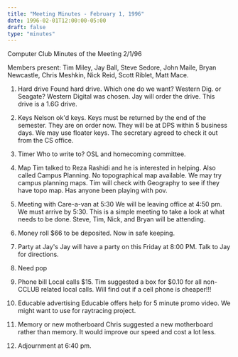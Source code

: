 ```yaml
---
title: "Meeting Minutes - February 1, 1996"
date: 1996-02-01T12:00:00-05:00
draft: false
type: "minutes"
---
```


Computer Club Minutes of the Meeting 2/1/96 </p><p>
Members present: Tim Miley, Jay Ball, Steve Sedore, John Maile, Bryan Newcastle, Chris Meshkin, Nick Reid, Scott Riblet, Matt Mace. </p><p>
1) Hard drive    Found hard drive.  Which one do we want?  Western Dig. or Seagate?  Western Digital was chosen.  Jay will order the drive.  This drive is a 1.6G drive. </p><p>
2) Keys    Nelson ok'd keys.  Keys must be returned by the end of the semester.  They are on order now.  They will be at DPS within 5 business days.  We may use floater keys.  The secretary agreed to check it out from the CS office. </p><p>
3) Timer    Who to write to?  OSL and homecoming committee.   </p><p>
4) Map    Tim talked to Reza Rashidi and he is interested in helping.  Also called Campus Planning.  No topographical map available.  We may try campus planning maps.  Tim will check with Geography to see if they have topo map.      Has anyone been playing with pov. </p><p>
5) Meeting with Care-a-van at 5:30    We will be leaving office at 4:50 pm.  We must arrive by 5:30.  This is a simple meeting to take a look at what needs to be done.  Steve, Tim, Nick, and Bryan will be attending. </p><p>
6) Money roll    $66 to be deposited.  Now in safe keeping. </p><p>
7) Party at Jay's    Jay will have a party on this Friday at 8:00 PM.  Talk to Jay for directions. </p><p>
8) Need pop </p><p>
9) Phone bill    Local calls $15.  Tim suggested a box for $0.10 for all non-CCLUB related local calls.  Will find out if a cell phone is cheaper!!! </p><p>
10) Educable advertising     Educable offers help for 5 minute promo video.  We might want to use for raytracing project. </p><p>
11) Memory or new motherboard     Chris suggested a new motherboard rather than memory.  It would improve our speed and cost a lot less.   </p><p>
12) Adjournment at 6:40 pm. </p><p>
</p>
